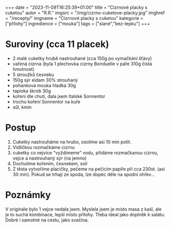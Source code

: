 +++
date = "2023-11-09T16:25:39+01:00"
title = "Cizrnové placky s cuketou"
autor = "R.R."
imgsrc = "/img/cizrno-cuketove-placky.jpg"
imghref = "/recepty/"
imgname = "Cizrnové placky s cuketou"
kategorie = ["přílohy"]
ingredience = ["mouka"]
tags = ["slané","bez-lepku"]
+++

# Suroviny (cca 11 placek)
- 2 malé cuketky hrubě nastrouhané  (cca 150g po vymačkání šťávy)
- vařená cizrna  (byla 1 plechovka cizrny Bonduelle v páře 310g čistá hmotnost)
- 5 stroužků česneku
- 150g sýr eidam 30% strouhaný
- pohanková mouka hladká 30g
- tapioka škrob 30g
- koření dle chuti, dala jsem Italské Sonnentor
- trochu koření Sonnentor na kuře
- sůl, kmín


# Postup

1. Cuketky nastrouháme na hrubo, osolíme asi 10 min potit.
2. Vidličkou rozmačkáme cizrnu 
3. cuketky co nejvíce "vyždímeme" vodu, přidáme rozmačkanou cizrnu, vejce a nastrouhaný sýr (na jemno)
4. Dochutíme kořením, česnekem, solí
5. Z těsta vytvoříme placičky, pečeme na pečícím papíře při cca 230st. (asi 30 min). Pokud se trhají ze spoda, lze dopéc déle na spodní ohřev...



# Poznámky
V originále bylo 1 vejce nedala jsem. Myslela jsem je místo masa z kaší, ale je to suchá kombinace, lepší místo přílohy.
Třeba ideal jako doplněk k salátu. Dobré i samotné na cestu, jako svačina.





<!--
-->
